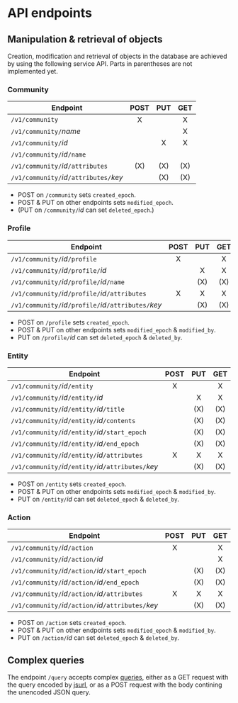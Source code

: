 # API endpoints

## Manipulation & retrieval of objects

Creation, modification and retrieval of objects in the database are achieved by using the following service API.
Parts in parentheses are not implemented yet.

### Community

| Endpoint                                | POST | PUT | GET |
| --------------------------------------- |:----:|:---:|:---:|
| `/v1/community`                         | X    |     | X   |
| `/v1/community/`*name*                  |      |     | X   |
| `/v1/community/`*id*                    |      | X   | X   |
| `/v1/community/`*id*`/name`             |      |     |     |
| `/v1/community/`*id*`/attributes`       | (X)  | (X) | (X) |
| `/v1/community/`*id*`/attributes/`*key* |      | (X) | (X) |

- POST on `/community` sets `created_epoch`.
- POST & PUT on other endpoints sets `modified_epoch`.
- (PUT on `/community/`*id* can set `deleted_epoch`.)

### Profile

| Endpoint                                               | POST | PUT | GET |
| ------------------------------------------------------ |:----:|:---:|:---:|
| `/v1/community/`*id*`/profile`                         | X    |     | X   |
| `/v1/community/`*id*`/profile/`*id*                    |      | X   | X   |
| `/v1/community/`*id*`/profile/`*id*`/name`             |      | (X) | (X) |
| `/v1/community/`*id*`/profile/`*id*`/attributes`       | X    | X   | X   |
| `/v1/community/`*id*`/profile/`*id*`/attributes/`*key* |      | (X) | (X) |

- POST on `/profile` sets `created_epoch`.
- POST & PUT on other endpoints sets `modified_epoch` & `modified_by`.
- PUT on `/profile/`*id* can set `deleted_epoch` & `deleted_by`.

### Entity

| Endpoint                                               | POST | PUT | GET |
| ------------------------------------------------------ |:----:|:---:|:---:|
| `/v1/community/`*id*`/entity`                          | X    |     | X   |
| `/v1/community/`*id*`/entity/`*id*                     |      | X   | X   |
| `/v1/community/`*id*`/entity/`*id*`/title`             |      | (X) | (X) |
| `/v1/community/`*id*`/entity/`*id*`/contents`          |      | (X) | (X) |
| `/v1/community/`*id*`/entity/`*id*`/start_epoch`       |      | (X) | (X) |
| `/v1/community/`*id*`/entity/`*id*`/end_epoch`         |      | (X) | (X) |
| `/v1/community/`*id*`/entity/`*id*`/attributes`        | X    | X   | X   |
| `/v1/community/`*id*`/entity/`*id*`/attributes/`*key*  |      | (X) | (X) |

- POST on `/entity` sets `created_epoch`.
- POST & PUT on other endpoints sets `modified_epoch` & `modified_by`.
- PUT on `/entity/`*id* can set `deleted_epoch` & `deleted_by`.

### Action

| Endpoint                                               | POST | PUT | GET |
| ------------------------------------------------------ |:----:|:---:|:---:|
| `/v1/community/`*id*`/action`                          | X    |     | X   |
| `/v1/community/`*id*`/action/`*id*                     |      |     | X   |
| `/v1/community/`*id*`/action/`*id*`/start_epoch`       |      | (X) | (X) |
| `/v1/community/`*id*`/action/`*id*`/end_epoch`         |      | (X) | (X) |
| `/v1/community/`*id*`/action/`*id*`/attributes`        | X    | X   | X   |
| `/v1/community/`*id*`/action/`*id*`/attributes/`*key*  |      | (X) | (X) |

- POST on `/action` sets `created_epoch`.
- POST & PUT on other endpoints sets `modified_epoch` & `modified_by`.
- PUT on `/action/`*id* can set `deleted_epoch` & `deleted_by`.

## Complex queries

The endpoint `/query` accepts complex [queries](query-language.md), either as a GET request with the query encoded by [jsurl](https://www.npmjs.com/package/jsurl), or as a POST request with the body contining the unencoded JSON query.
